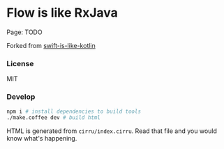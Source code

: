
# Flow is like RxJava

Page: TODO

Forked from [swift-is-like-kotlin](swift-is-like-kotlin) 

### License

MIT

### Develop

```bash
npm i # install dependencies to build tools
./make.coffee dev # build html
```

HTML is generated from `cirru/index.cirru`.
Read that file and you would know what's happening.
